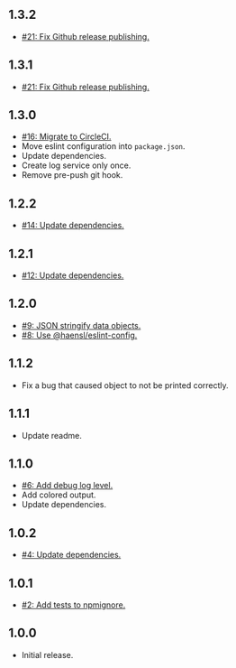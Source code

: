 ## 1.3.2
* [#21: Fix Github release publishing.](https://github.com/haensl/log/issues/21)

## 1.3.1
* [#21: Fix Github release publishing.](https://github.com/haensl/log/issues/21)

## 1.3.0
* [#16: Migrate to CircleCI.](https://github.com/haensl/log/issues/16)
* Move eslint configuration into `package.json`.
* Update dependencies.
* Create log service only once.
* Remove pre-push git hook.

## 1.2.2
* [#14: Update dependencies.](https://github.com/haensl/log/issues/14)

## 1.2.1
* [#12: Update dependencies.](https://github.com/haensl/log/issues/12)

## 1.2.0
* [#9: JSON stringify data objects.](https://github.com/haensl/log/issues/9)
* [#8: Use @haensl/eslint-config.](https://github.com/haensl/log/issues/8)

## 1.1.2
* Fix a bug that caused object to not be printed correctly.

## 1.1.1
* Update readme.

## 1.1.0
* [#6: Add debug log level.](https://github.com/haensl/log/issues/6)
* Add colored output.
* Update dependencies.

## 1.0.2
* [#4: Update dependencies.](https://github.com/haensl/log/issues/4)

## 1.0.1
* [#2: Add tests to npmignore.](https://github.com/haensl/log/issues/2)

## 1.0.0
* Initial release.
